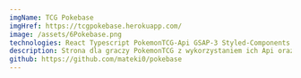 ```yaml
---
imgName: TCG Pokebase
imgHref: https://tcgpokebase.herokuapp.com/
image: /assets/6Pokebase.png
technologies: React Typescript PokemonTCG-Api GSAP-3 Styled-Components
description: Strona dla graczy PokemonTCG z wykorzystaniem ich Api oraz podstaw GSAP
github: https://github.com/mateki0/pokebase
---
```

